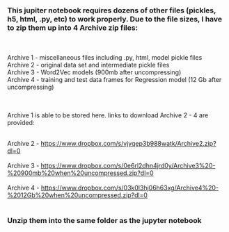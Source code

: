 ### This jupiter notebook requires dozens of other files (pickles, h5, html, .py, etc) to work properly. Due to the file sizes, I have to zip them up into 4 Archive zip files:
<br><br>
Archive 1 - miscellaneous files including .py, html, model pickle files<br>
Archive 2 - original data set and intermediate pickle files<br>
Archive 3 - Word2Vec models (900mb after uncompressing)<br>
Archive 4 - training and test data frames for Regression model (12 Gb after uncompressing)<br>

<br><br>
Archive 1 is able to be stored here. links to download Archive 2 - 4 are provided: <br><br>

Archive 2 - https://www.dropbox.com/s/vjyqep3b988watk/Archive2.zip?dl=0
<br><br>
Archive 3 - https://www.dropbox.com/s/0e6rl2dhn4jrd0y/Archive3%20-%20900mb%20when%20uncompressed.zip?dl=0
<br><br>
Archive 4 - https://www.dropbox.com/s/03k0l3hj06h63xg/Archive4%20-%2012Gb%20when%20uncompressed.zip?dl=0
<br><br>
### Unzip them into the same folder as the jupyter notebook
